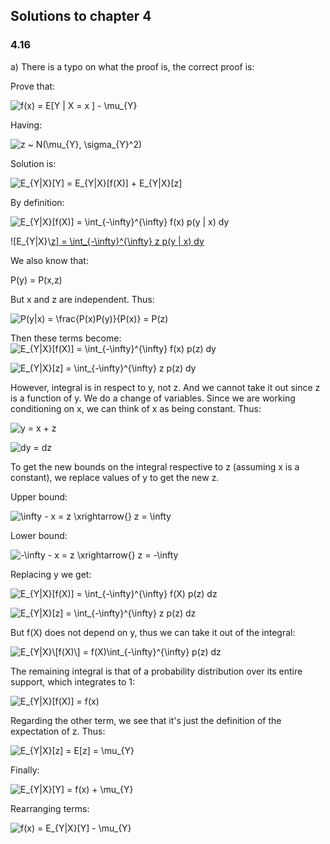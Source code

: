 ## Solutions to chapter 4

### 4.16

a) There is a typo on what the proof is, the correct proof is:

Prove that:

![f(x) = E\[Y | X = x \] - \mu_{Y}](https://render.githubusercontent.com/render/math?math=f(x)%20%3D%20E%5BY%20%7C%20X%20%3D%20x%20%5D%20-%20%5Cmu_%7BY%7D)

Having: 

![z ~ N(\mu_{Y}, \sigma_{Y}^2)](https://render.githubusercontent.com/render/math?math=z%20~%20N(%5Cmu_%7BY%7D%2C%20%5Csigma_%7BY%7D%5E2))

Solution is:

![E_{Y|X}\[Y\] = E_{Y|X}\[f(X)\] + E_{Y|X}\[z\]](https://render.githubusercontent.com/render/math?math=E_%7BY%7CX%7D%5BY%5D%20%3D%20E_%7BY%7CX%7D%5Bf(X)%5D%20%2B%20E_%7BY%7CX%7D%5Bz%5D)

By definition:

![E_{Y|X}\[f(X)\] = \int_{-\infty}^{\infty} f(x) p(y | x) dy](https://render.githubusercontent.com/render/math?math=E_%7BY%7CX%7D%5Bf(X)%5D%20%3D%20%5Cint_%7B-%5Cinfty%7D%5E%7B%5Cinfty%7D%20f(x)%20p(y%20%7C%20x)%20dy)

![E_{Y|X}\\[z\] = \int_{-\infty}^{\infty} z p(y | x) dy](https://render.githubusercontent.com/render/math?math=E_%7BY%7CX%7D%5C%5Bz%5D%20%3D%20%5Cint_%7B-%5Cinfty%7D%5E%7B%5Cinfty%7D%20z%20p(y%20%7C%20x)%20dy)

We also know that:

P(y) = P(x,z)

But x and z are independent. Thus:

![P(y|x) = \frac{P(x)P(y)}{P(x)} = P(z)](https://render.githubusercontent.com/render/math?math=P(y%7Cx)%20%3D%20%5Cfrac%7BP(x)P(y)%7D%7BP(x)%7D%20%3D%20P(z))

Then these terms become:
![E_{Y|X}\[f(X)\] = \int_{-\infty}^{\infty} f(x) p(z) dy](https://render.githubusercontent.com/render/math?math=E_%7BY%7CX%7D%5Bf(X)%5D%20%3D%20%5Cint_%7B-%5Cinfty%7D%5E%7B%5Cinfty%7D%20f(x)%20p(z)%20dy)

![E_{Y|X}\[z\] = \int_{-\infty}^{\infty} z p(z) dy](https://render.githubusercontent.com/render/math?math=E_%7BY%7CX%7D%5Bz%5D%20%3D%20%5Cint_%7B-%5Cinfty%7D%5E%7B%5Cinfty%7D%20z%20p(z)%20dy)

However, integral is in respect to y, not z. And we cannot take it out since z is a function of y. We do a change of variables. Since we are working conditioning on x, we can think of x as being constant. Thus:

![y = x + z](https://render.githubusercontent.com/render/math?math=y%20%3D%20x%20%2B%20z)

![dy = dz](https://render.githubusercontent.com/render/math?math=dy%20%3D%20dz)

To get the new bounds on the integral respective to z (assuming x is a constant), we replace values of y to get the new z. 

Upper bound:

![\infty - x = z \xrightarrow{} z = \infty](https://render.githubusercontent.com/render/math?math=%5Cinfty%20-%20x%20%3D%20z%20%5Cxrightarrow%7B%7D%20z%20%3D%20%5Cinfty)

Lower bound:

![-\infty - x = z \xrightarrow{} z = -\infty](https://render.githubusercontent.com/render/math?math=-%5Cinfty%20-%20x%20%3D%20z%20%5Cxrightarrow%7B%7D%20z%20%3D%20-%5Cinfty)

Replacing y we get:

![E_{Y|X}\[f(X)\] = \int_{-\infty}^{\infty} f(X) p(z) dz](https://render.githubusercontent.com/render/math?math=E_%7BY%7CX%7D%5Bf(X)%5D%20%3D%20%5Cint_%7B-%5Cinfty%7D%5E%7B%5Cinfty%7D%20f(X)%20p(z)%20dz)

![E_{Y|X}\[z\] = \int_{-\infty}^{\infty} z p(z) dz](https://render.githubusercontent.com/render/math?math=E_%7BY%7CX%7D%5Bz%5D%20%3D%20%5Cint_%7B-%5Cinfty%7D%5E%7B%5Cinfty%7D%20z%20p(z)%20dz)

But f(X) does not depend on y, thus we can take it out of the integral:

![E_{Y|X}\\[f(X)\\] = f(X)\int_{-\infty}^{\infty} p(z) dz](https://render.githubusercontent.com/render/math?math=E_%7BY%7CX%7D%5C%5Bf(X)%5C%5D%20%3D%20f(X)%5Cint_%7B-%5Cinfty%7D%5E%7B%5Cinfty%7D%20p(z)%20dz)

The remaining integral is that of a probability distribution over its entire support, which integrates to 1:

![E_{Y|X}\[f(X)\] = f(x) ](https://render.githubusercontent.com/render/math?math=E_%7BY%7CX%7D%5Bf(X)%5D%20%3D%20f(x)%20)

Regarding the other term, we see that it's just the definition of the expectation of z. Thus:

![E_{Y|X}\[z\] = E\[z\] = \mu_{Y}](https://render.githubusercontent.com/render/math?math=E_%7BY%7CX%7D%5Bz%5D%20%3D%20E%5Bz%5D%20%3D%20%5Cmu_%7BY%7D)

Finally:

![E_{Y|X}\[Y\] = f(x) + \mu_{Y}](https://render.githubusercontent.com/render/math?math=E_%7BY%7CX%7D%5BY%5D%20%3D%20f(x)%20%2B%20%5Cmu_%7BY%7D)

Rearranging terms:

![f(x) = E_{Y|X}\[Y\]  - \mu_{Y}](https://render.githubusercontent.com/render/math?math=f(x)%20%3D%20E_%7BY%7CX%7D%5BY%5D%20%20-%20%5Cmu_%7BY%7D)
